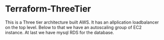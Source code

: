# Terraform-ThreeTier
This is a Three tier architecture built AWS.
It has an allplication loadbalancer on the top level.
Below to that we have an autoscaling group of EC2 instance.
At last we have mysql RDS for the database.
